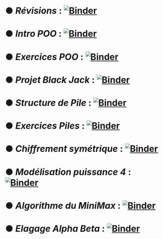 # ● *Révisions* : [![Binder](https://mybinder.org/badge_logo.svg)](https://mybinder.org/v2/gh/fontainedeseaux/NSI_terminale/HEAD?urlpath=%2Fnotebooks%2FRevisions%2Frevisions.ipynb)
# ● *Intro POO* : [![Binder](https://mybinder.org/badge_logo.svg)](https://mybinder.org/v2/gh/fontainedeseaux/NSI_terminale/HEAD?urlpath=%2Fnotebooks%2FPOO%2Fintroduction_POO.ipynb)
# ● *Exercices POO* : [![Binder](https://mybinder.org/badge_logo.svg)](https://mybinder.org/v2/gh/fontainedeseaux/NSI_terminale/HEAD?urlpath=%2Fnotebooks%2Fexercices_POO%2Fexercices_POO.ipynb)
# ● *Projet Black Jack* : [![Binder](https://mybinder.org/badge_logo.svg)](https://mybinder.org/v2/gh/fontainedeseaux/NSI_terminale/HEAD?urlpath=%2Fnotebooks%2Fprojet_Black_Jack%2Fprojet_black_jack.ipynb)
# ● *Structure de Pile* : [![Binder](https://mybinder.org/badge_logo.svg)](https://mybinder.org/v2/gh/fontainedeseaux/NSI_terminale/HEAD?urlpath=%2Fnotebooks%2FCours_Pile%2Fpile.ipynb)
# ● *Exercices Piles* : [![Binder](https://mybinder.org/badge_logo.svg)](https://mybinder.org/v2/gh/fontainedeseaux/NSI_terminale/HEAD?urlpath=%2Fnotebooks%2FExercices_Piles%2Fexercices_piles.ipynb)
# ● *Chiffrement symétrique* : [![Binder](https://mybinder.org/badge_logo.svg)](https://mybinder.org/v2/gh/fontainedeseaux/NSI_terminale/HEAD?urlpath=%2Fnotebooks%2Fchiffrement_symetrique%2Fchiffrement_symetrique.ipynb)
# ● *Modélisation puissance 4* : [![Binder](https://mybinder.org/badge_logo.svg)](https://mybinder.org/v2/gh/fontainedeseaux/NSI_terminale/HEAD?urlpath=%2Fnotebooks%2Fmodelisation_puissance_4%2Fmodelisation_puissance_4.ipynb)
# ● *Algorithme du MiniMax* : [![Binder](https://mybinder.org/badge_logo.svg)](https://mybinder.org/v2/gh/fontainedeseaux/NSI_terminale/HEAD?urlpath=%2Fnotebooks%2FMinMax%2Fminimax.ipynb)
# ● *Elagage Alpha Beta* : [![Binder](https://mybinder.org/badge_logo.svg)](https://mybinder.org/v2/gh/fontainedeseaux/NSI_terminale/HEAD?urlpath=%2Fnotebooks%2FElagage_Alpha_Beta%2Felagage_alpha_beta.ipynb)

